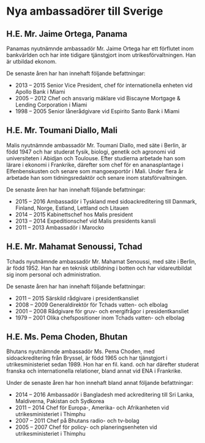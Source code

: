 # Nya ambassadörer till Sverige

## H.E. Mr. Jaime Ortega, Panama

Panamas nyutnämnde ambassadör Mr. Jaime Ortega har ett förflutet inom bankvärlden och har inte tidigare tjänstgjort inom utrikesförvaltningen. Han är utbildad ekonom.

De senaste åren har han innehaft följande befattningar:

* 2013 – 2015 Senior Vice President, chef för internationella enheten vid Apollo Bank i Miami
* 2005 – 2012 Chef och ansvarig mäklare vid Biscayne Mortgage \& Lending Corporation i Miami
* 1998 – 2005 Senior lånerådgivare vid Espirito Santo Bank i Miami

## H.E. Mr. Toumani Diallo, Mali

Malis nyutnämnde ambassadör Mr. Toumani Diallo, med säte i Berlin, är född 1947 och har studerat fysik, biologi, genetik och agronomi vid universiteten i Abidjan och Toulouse. Efter studierna arbetade han som lärare i ekonomi i Frankrike, därefter som chef för en ananasplantage i Elfenbenskusten och senare som mangoexportör i Mali. Under flera år arbetade han som tidningsredaktör och senare inom statsförvaltningen.

De senaste åren har han innehaft följande befattningar:

* 2015 – 2016 Ambassadör i Tyskland med sidoackreditering till Danmark, Finland, Norge, Estland, Lettland och Litauen
* 2014 – 2015 Kabinettschef hos Malis president
* 2013 – 2014 Expeditionschef vid Malis presidents kansli
* 2011 – 2013 Ambassadör i Marocko

## H.E. Mr. Mahamat Senoussi, Tchad

Tchads nyutnämnde ambassadör Mr. Mahamat Senoussi, med säte i Berlin, är född 1952\. Han har en teknisk utbildning i botten och har vidareutbildat sig inom personal och administration.

De senaste åren har han innehaft följande befattningar:

* 2011 – 2015 Särskild rådgivare i presidentkansliet
* 2008 – 2009 Generaldirektör för Tchads vatten\- och elbolag
* 2001 – 2008 Rådgivare för gruv\- och energifrågor i presidentkansliet
* 1979 – 2001 Olika chefspositioner inom Tchads vatten\- och elbolag

## H.E. Ms. Pema Choden, Bhutan

Bhutans nyutnämnde ambassadör Ms. Pema Choden, med sidoackreditering från Bryssel, är född 1965 och har tjänstgjort i utrikesministeriet sedan 1989\. Hon har en fil. kand. och har därefter studerat franska och internationella relationer, bland annat vid ENA i Frankrike.

Under de senaste åren har hon innehaft bland annat följande befattningar:

* 2014 – 2016 Ambassadör i Bangladesh med ackreditering till Sri Lanka, Maldiverna, Pakistan och Sydkorea
* 2011 – 2014 Chef för Europa\-, Amerika\- och Afrikanheten vid utrikesministeriet i Thimphu
* 2007 – 2011 Chef på Bhutans radio\- och tv\-bolag
* 2005 – 2007 Chef för policy\- och planeringsenheten vid utrikesministeriet i Thimphu
